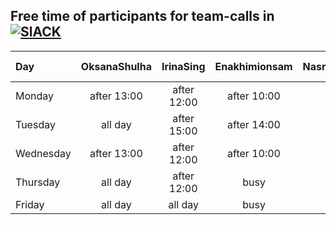 ## Free time of participants for team-calls in [![SlACK](https://img.shields.io/badge/Slack-4A154B?style=for-the-badge&logo=slack&logoColor=white)](https://hackyourfuturebe.slack.com/archives/C01HUQHUJGP)

| Day       | OksanaShulha |  IrinaSing  | Enakhimionsam | NasratullahHussaini | radwan-m | Cyngyz |
| :-------- | :----------: | :---------: | :-----------: | :-----------------: | :------: | -----: |
| Monday    | after 13:00  | after 12:00 |  after 10:00  |
| Tuesday   |   all day    | after 15:00 |  after 14:00  |
| Wednesday | after 13:00  | after 12:00 |  after 10:00  |
| Thursday  |   all day    | after 12:00 |     busy      |
| Friday    |   all day    |   all day   |     busy      |
